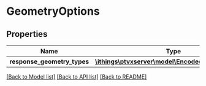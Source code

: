 # GeometryOptions

## Properties
Name | Type | Description | Notes
------------ | ------------- | ------------- | -------------
**response_geometry_types** | [**\ithings\ptvxserver\model\EncodedGeometryType[]**](EncodedGeometryType.md) |  | [optional] 

[[Back to Model list]](../../README.md#documentation-for-models) [[Back to API list]](../../README.md#documentation-for-api-endpoints) [[Back to README]](../../README.md)

